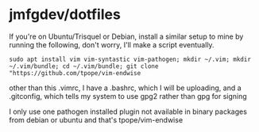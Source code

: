 # jmfgdev/dotfiles

If you're on Ubuntu/Trisquel or Debian, install a similar setup to mine by running the following, don't worry, I'll make a script eventually.

`sudo apt install vim vim-syntastic vim-pathogen; mkdir ~/.vim; mkdir ~/.vim/bundle; cd ~/.vim/bundle; git clone "https://github.com/tpope/vim-endwise`




other than this .vimrc, I have a .bashrc, which I will be uploading, and a .gitconfig, which tells my system to use gpg2 rather than gpg for signing

I only use one pathogen installed plugin not available in binary packages from debian or ubuntu and that's tpope/vim-endwise
